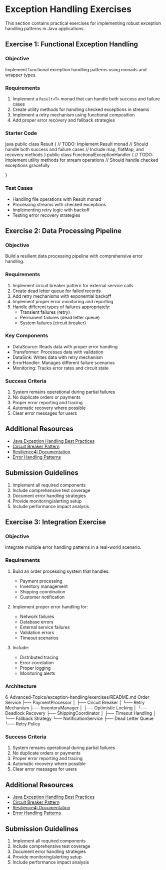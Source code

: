 # Exception Handling Exercises

This section contains practical exercises for implementing robust exception handling patterns in Java applications.

## Exercise 1: Functional Exception Handling

### Objective
Implement functional exception handling patterns using monads and wrapper types.

### Requirements
1. Implement a `Result<T>` monad that can handle both success and failure cases
2. Create utility methods for handling checked exceptions in streams
3. Implement a retry mechanism using functional composition
4. Add proper error recovery and fallback strategies

### Starter Code 
java
public class Result<T> {
// TODO: Implement Result monad
// Should handle both success and failure cases
// Include map, flatMap, and recovery methods
}
public class FunctionalExceptionHandler {
// TODO: Implement utility methods for stream operations
// Should handle checked exceptions gracefully

}

### Test Cases
- Handling file operations with Result monad
- Processing streams with checked exceptions
- Implementing retry logic with backoff
- Testing error recovery strategies

## Exercise 2: Data Processing Pipeline

### Objective
Build a resilient data processing pipeline with comprehensive error handling.

### Requirements
1. Implement circuit breaker pattern for external service calls
2. Create dead letter queue for failed records
3. Add retry mechanisms with exponential backoff
4. Implement proper error monitoring and reporting
5. Handle different types of failures appropriately:
   - Transient failures (retry)
   - Permanent failures (dead letter queue)
   - System failures (circuit breaker)

### Key Components
- DataSource: Reads data with proper error handling
- Transformer: Processes data with validation
- DataSink: Writes data with retry mechanism
- ErrorHandler: Manages different failure scenarios
- Monitoring: Tracks error rates and circuit state

### Success Criteria
1. System remains operational during partial failures
2. No duplicate orders or payments
3. Proper error reporting and tracing
4. Automatic recovery where possible
5. Clear error messages for users

## Additional Resources
- [Java Exception Handling Best Practices](https://docs.oracle.com/javase/tutorial/essential/exceptions/)
- [Circuit Breaker Pattern](https://martinfowler.com/bliki/CircuitBreaker.html)
- [Resilience4j Documentation](https://resilience4j.readme.io/)
- [Error Handling Patterns](https://www.enterpriseintegrationpatterns.com/patterns/messaging/MessageEndpoint.html)

## Submission Guidelines
1. Implement all required components
2. Include comprehensive test coverage
3. Document error handling strategies
4. Provide monitoring/alerting setup
5. Include performance impact analysis

## Exercise 3: Integration Exercise

### Objective
Integrate multiple error handling patterns in a real-world scenario.

### Requirements
1. Build an order processing system that handles:
   - Payment processing
   - Inventory management
   - Shipping coordination
   - Customer notification

2. Implement proper error handling for:
   - Network failures
   - Database errors
   - External service failures
   - Validation errors
   - Timeout scenarios

3. Include:
   - Distributed tracing
   - Error correlation
   - Proper logging
   - Monitoring alerts

### Architecture
6-Advanced-Topics/exception-handling/exercises/README.md
Order Service
├── PaymentProcessor
│ ├── Circuit Breaker
│ └── Retry Mechanism
├── InventoryManager
│ ├── Optimistic Locking
│ └── Deadlock Recovery
├── ShippingCoordinator
│ ├── Timeout Handling
│ └── Fallback Strategy
└── NotificationService
├── Dead Letter Queue
└── Retry Policy


### Success Criteria
1. System remains operational during partial failures
2. No duplicate orders or payments
3. Proper error reporting and tracing
4. Automatic recovery where possible
5. Clear error messages for users

## Additional Resources
- [Java Exception Handling Best Practices](https://docs.oracle.com/javase/tutorial/essential/exceptions/)
- [Circuit Breaker Pattern](https://martinfowler.com/bliki/CircuitBreaker.html)
- [Resilience4j Documentation](https://resilience4j.readme.io/)
- [Error Handling Patterns](https://www.enterpriseintegrationpatterns.com/patterns/messaging/MessageEndpoint.html)

## Submission Guidelines
1. Implement all required components
2. Include comprehensive test coverage
3. Document error handling strategies
4. Provide monitoring/alerting setup
5. Include performance impact analysis
